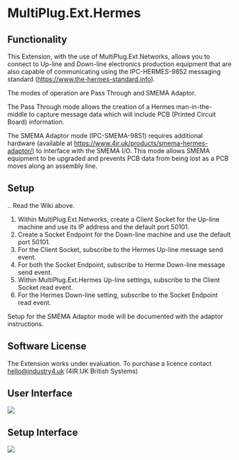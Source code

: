 # MultiPlug.Ext.Hermes

## Functionality

This Extension, with the use of MultiPlug.Ext.Networks, allows you to connect to Up-line and Down-line electronics production equipment that are also capable of communicating using the IPC-HERMES-9852 messaging standard (https://www.the-hermes-standard.info).

The modes of operation are Pass Through and SMEMA Adaptor.

The Pass Through mode allows the creation of a Hermes man-in-the-middle to capture message data which will include PCB (Printed Circuit Board) information.

The SMEMA Adaptor mode (IPC-SMEMA-9851) requires additional hardware (available at https://www.4ir.uk/products/smema-hermes-adaptor/) to interface with the SMEMA I/O. This mode allows SMEMA equipment to be upgraded and prevents PCB data from being lost as a PCB moves along an assembly line.

## Setup

.. Read the Wiki above.

1. Within MultiPlug.Ext.Networks, create a Client Socket for the Up-line machine and use its IP address and the default port 50101.
2. Create a Socket Endpoint for the Down-line machine and use the default port 50101.
3. For the Client Socket, subscribe to the Hermes Up-line message send event.
4. For both the Socket Endpoint, subscribe to Herme Down-line message send event.
5. Within MultiPlug.Ext.Hermes Up-line settings, subscribe to the Client Socket read event.
6. For the Hermes Down-line setting, subscribe to the Socket Endpoint read event.

Setup for the SMEMA Adaptor mode will be documented with the adaptor instructions.

## Software License

The Extension works under evaluation. To purchase a licence contact hello@industry4.uk (4IR.UK British Systems)

## User Interface
![](https://www.the-hermes-standard-smema-adaptor.info/images/hermes-smema-adaptor-user-interface.png)

## Setup Interface
![](https://www.the-hermes-standard-smema-adaptor.info/images/hermes-smema-adaptor-setup-interface.png)
